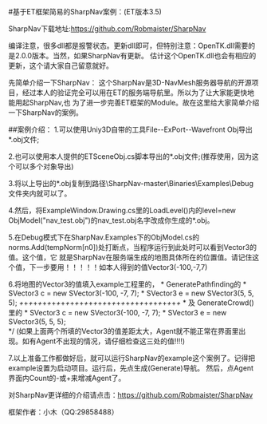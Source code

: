 #基于ET框架简易的SharpNav案例：(ET版本3.5)

SharpNav下载地址:https://github.com/Robmaister/SharpNav

编译注意，很多dll都是报警状态。更新dll即可，但特别注意：OpenTK.dll需要的是2.0.0版本。当然，如果SharpNav有更新。
估计这个OpenTK.dll也会有相应的更新，这个请大家自己留意就好。

先简单介绍一下SharpNav：
这个SharpNav是3D-NavMesh服务器导航的开源项目，经过本人的验证完全可以用在ET的服务端导航里。所以为了让大家能更快地能用起SharpNav,也
为了进一步完善ET框架的Module。故在这里给大家简单介绍一下SharpNav的案例。

##案例介绍：
1.可以使用Uniy3D自带的工具File--ExPort--Wavefront Obj导出*.obj文件;

2.也可以使用本人提供的ETSceneObj.cs脚本导出的*.obj文件;(推荐使用，因为这个可以多个对象导出)

3.将以上导出的*.obj复制到路径\SharpNav-master\Binaries\Examples\Debug文件夹内就可以了。

4.然后，将ExampleWindow.Drawing.cs里的LoadLevel()内的level=new ObjModel("nav_test.obj")的nav_test.obj名字改成你生成的*.obj。

5.在Debug模式下在SharpNav.Examples下的ObjModel.cs的norms.Add(tempNorm[n0])处打断点，当程序运行到此处时可以看到Vector3的值。这个值，它
就是SharpNav在服务端生成的地图具体所在的位置值。请记住这个值，下一步要用！！！！！如本人得到的值Vector3(-100,-7,7)

6.将地图的Vector3的值填入example工程里的，
             * GeneratePathfinding的
             * SVector3 c = new SVector3(-100, -7, 7);
             * SVector3 e = new SVector3(5, 5, 5); 
             *+*+*+*+*+*+*+*+*+*+*+*+*+*+*+*+*+*+*+*+*+*+*+*+*+*+*+*+*+*+*+*+*+*+*+* 
             * 及 GenerateCrowd() 里的 
             * SVector3 c = new SVector3(-100, -7, 7);
             * SVector3 e = new SVector3(5, 5, 5);                                  
             */
 (如果上面两个所填的Vector3的值差距太大，Agent就不能正常在界面里出现。如有Agent不出现的情况，请仔细检查这三处的值!!!!)
 
 7.以上准备工作都做好后，就可以运行SharpNav的example这个案例了。记得把example设置为启动项目。运行后，先点生成(Generate)导航。
 然后，点Agent界面内Count的-或+来增减Agent了。
 
 
 

对SharpNav更详细的介绍请点击：https://github.com/Robmaister/SharpNav

框架作者：小木（QQ:29858488）
